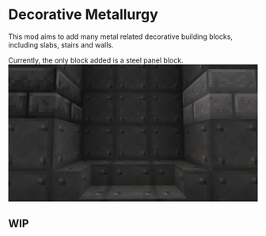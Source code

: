 # Decorative Metallurgy
This mod aims to add many metal related decorative building blocks, including slabs, stairs and walls.

Currently, the only block added is a steel panel block.
![](Images/Steel_Panel_block_preview.png)

## WIP

